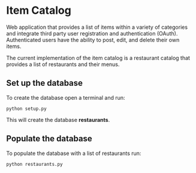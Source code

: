 # Item Catalog
Web application that provides a list of items within a variety of categories and integrate third party user registration and authentication (OAuth). Authenticated users have the ability to post, edit, and delete their own items.

The current implementation of the item catalog is a restaurant catalog that provides a list of restaurants and their menus.

## Set up the database

To create the database open a terminal and run:

`python setup.py`

This will create the database **restaurants**.

## Populate the database

To populate the database with a list of restaurants run:

`python restaurants.py`
